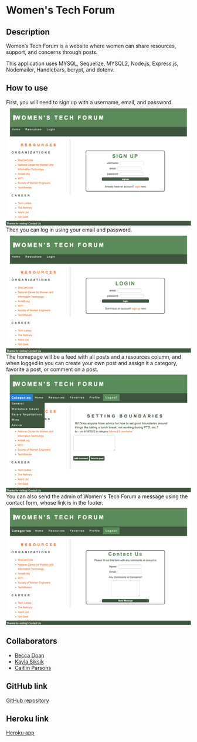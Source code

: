 # Women's Tech Forum

## Description
Women’s Tech Forum is a website where women can share resources, support, and concerns through posts.

This application uses MYSQL, Sequelize, MYSQL2, Node.js, Express.js, Nodemailer, Handlebars, bcrypt, and dotenv.

## How to use
First, you will need to sign up with a username, email, and password.
![picture alt](/public/README-images/signup.png)
Then you can log in using your email and password. 
![picture alt](/public/README-images/login.png)
The homepage will be a feed with all posts and a resources column, and when logged in you can create your own post and assign it a category, favorite a post, or comment on a post.
![picture alt](/public/README-images/post.png)
You can also send the admin of Women's Tech Forum a message using the contact form, whose link is in the footer.
![picture alt](/public/README-images/contact.png)

## Collaborators
* [Becca Doan](https://github.com/beccadoan)
* [Kayla Siksik](https://github.com/kaylasiksik)
* [Caitlin Parsons](https://github.com/CaitlinParsons25)

## GitHub link
[GitHub repository](https://github.com/beccadoan/womens-tech-blog.git)

## Heroku link
[Heroku app](https://hidden-brook-20923.herokuapp.com/)